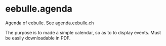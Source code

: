 # eebulle.agenda
Agenda of eebulle. See agenda.eebulle.ch

The purpose is to made a simple calendar, so as to to display events. Must be easily downloadable in PDF.
